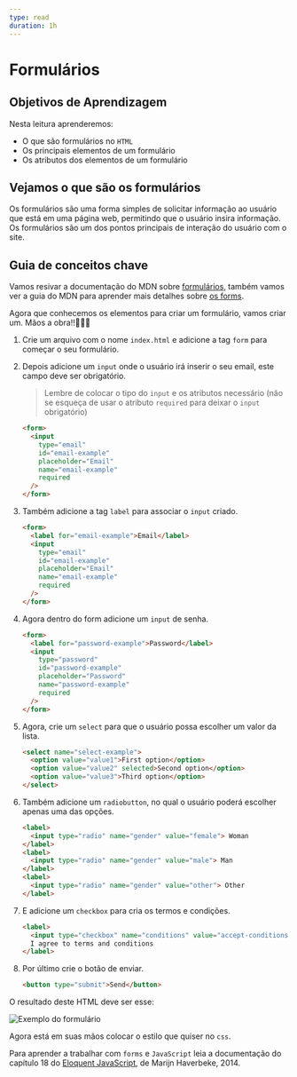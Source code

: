 ```yaml
---
type: read
duration: 1h
---
```


# Formulários

## Objetivos de Aprendizagem

Nesta leitura aprenderemos:

- O que são formulários no `HTML`
- Os principais elementos de um formulário
- Os atributos dos elementos de um formulário

## Vejamos o que são os formulários

Os formulários são uma forma simples de solicitar informação ao usuário que está
em uma página web, permitindo que o usuário insira informação. Os formulários
são um dos pontos principais de interação do usuário com o site.

## Guia de conceitos chave

Vamos resivar a documentação do MDN sobre
[formulários](https://developer.mozilla.org/pt-BR/docs/Web/HTML/Element/form),
também vamos ver a guia do MDN para aprender mais detalhes sobre
[os forms](https://developer.mozilla.org/pt-BR/docs/Web/Guide/HTML/Forms).

Agora que conhecemos os elementos para criar um formulário, vamos criar um.
Mãos a obra!!👩🏽‍💻

1. Crie um arquivo com o nome `index.html` e adicione a tag `form` para começar
   o seu formulário.

2. Depois adicione um `input` onde o usuário irá inserir o seu email, este campo
   deve ser obrigatório.
   > Lembre de colocar o tipo do `input` e os atributos necessário (não se
   > esqueça de usar o atributo `required` para deixar o `input` obrigatório)

   ```html
   <form>
     <input
       type="email"
       id="email-example"
       placeholder="Email"
       name="email-example"
       required
     />
   </form>
   ```

3. Também adicione a tag `label` para associar o `input` criado.

   ```html
   <form>
     <label for="email-example">Email</label>
     <input
       type="email"
       id="email-example"
       placeholder="Email"
       name="email-example"
       required
     />
   </form>
   ```

4. Agora dentro do form adicione um `input` de senha.

   ```html
   <form>
     <label for="password-example">Password</label>
     <input
       type="password"
       id="password-example"
       placeholder="Password"
       name="password-example"
       required
     />
   </form>
   ```

5. Agora, crie um `select` para que o usuário possa escolher um valor da lista.

   ```html
   <select name="select-example">
     <option value="value1">First option</option>
     <option value="value2" selected>Second option</option>
     <option value="value3">Third option</option>
   </select>
   ```

6. Também adicione um `radiobutton`, no qual o usuário poderá escolher apenas uma
   das opções.

   ```html
   <label>
     <input type="radio" name="gender" value="female"> Woman
   </label>
   <label>
     <input type="radio" name="gender" value="male"> Man
   </label>
   <label>
     <input type="radio" name="gender" value="other"> Other
   </label>
   ```

7. E adicione um `checkbox` para cria os termos e condições.

   ```html
   <label>
     <input type="checkbox" name="conditions" value="accept-conditions" checked />
     I agree to terms and conditions
   </label>
   ```

8. Por último crie o botão de enviar.

   ```html
   <button type="submit">Send</button>
   ```

O resultado deste HTML deve ser esse:

![Exemplo do formulário](https://user-images.githubusercontent.com/11894994/57497763-691f1a00-72af-11e9-879a-0b9ac62795ce.png)

Agora está em suas mãos colocar o estilo que quiser no `css`.

Para aprender a trabalhar com `forms` e `JavaScript` leia a documentação do
capítulo 18 do [Eloquent JavaScript](https://github.com/braziljs/eloquente-javascript/blob/master/chapters/18-formularios-e-campos-de-formularios.md),
de Marijn Haverbeke, 2014.
